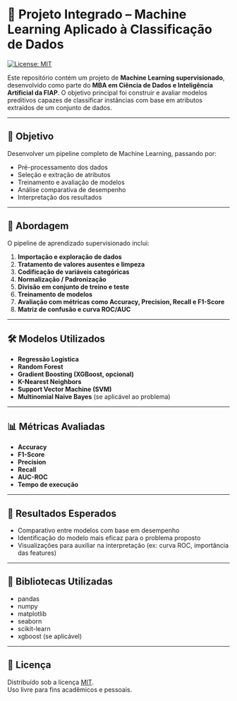 # 🤖 Projeto Integrado – Machine Learning Aplicado à Classificação de Dados

[![License: MIT](https://img.shields.io/badge/License-MIT-yellow.svg)](LICENSE)

Este repositório contém um projeto de **Machine Learning supervisionado**, desenvolvido como parte do **MBA em Ciência de Dados e Inteligência Artificial da FIAP**. O objetivo principal foi construir e avaliar modelos preditivos capazes de classificar instâncias com base em atributos extraídos de um conjunto de dados.

---

## 🎯 Objetivo

Desenvolver um pipeline completo de Machine Learning, passando por:

- Pré-processamento dos dados
- Seleção e extração de atributos
- Treinamento e avaliação de modelos
- Análise comparativa de desempenho
- Interpretação dos resultados

---

## 🧠 Abordagem

O pipeline de aprendizado supervisionado inclui:

1. **Importação e exploração de dados**
2. **Tratamento de valores ausentes e limpeza**
3. **Codificação de variáveis categóricas**
4. **Normalização / Padronização**
5. **Divisão em conjunto de treino e teste**
6. **Treinamento de modelos**
7. **Avaliação com métricas como Accuracy, Precision, Recall e F1-Score**
8. **Matriz de confusão e curva ROC/AUC**

---

## 🛠️ Modelos Utilizados

- **Regressão Logística**
- **Random Forest**
- **Gradient Boosting (XGBoost, opcional)**
- **K-Nearest Neighbors**
- **Support Vector Machine (SVM)**
- **Multinomial Naive Bayes** (se aplicável ao problema)

---

## 📊 Métricas Avaliadas

- **Accuracy**
- **F1-Score**
- **Precision**
- **Recall**
- **AUC-ROC**
- **Tempo de execução**

---

## 🧪 Resultados Esperados

- Comparativo entre modelos com base em desempenho
- Identificação do modelo mais eficaz para o problema proposto
- Visualizações para auxiliar na interpretação (ex: curva ROC, importância das features)

---

## 🔧 Bibliotecas Utilizadas

- pandas
- numpy
- matplotlib
- seaborn
- scikit-learn
- xgboost (se aplicável)

---

## 📜 Licença

Distribuído sob a licença [MIT](LICENSE).  
Uso livre para fins acadêmicos e pessoais.
